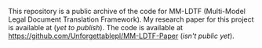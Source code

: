 This repository is a public archive of the code for MM-LDTF (Multi-Model Legal Document Translation Framework). My research paper for this project is available at (*yet to publish*). The code is available at https://github.com/Unforgettablepl/MM-LDTF-Paper (*isn't public yet*).
